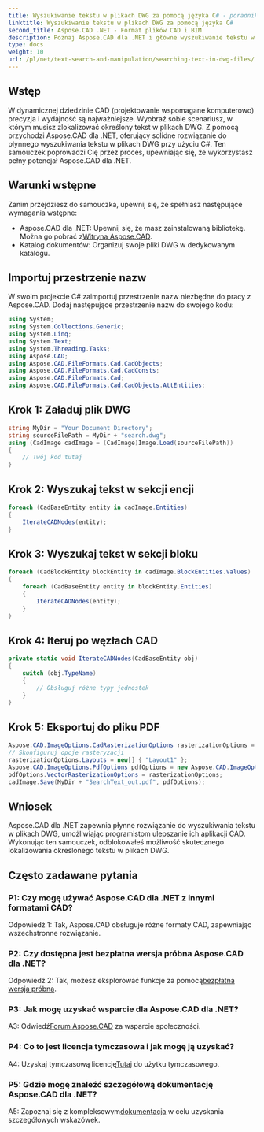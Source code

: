 ```yaml
---
title: Wyszukiwanie tekstu w plikach DWG za pomocą języka C# - poradnik Aspose.CAD
linktitle: Wyszukiwanie tekstu w plikach DWG za pomocą języka C#
second_title: Aspose.CAD .NET - Format plików CAD i BIM
description: Poznaj Aspose.CAD dla .NET i główne wyszukiwanie tekstu w plikach DWG, korzystając z tego przewodnika krok po kroku. Ulepsz swoje aplikacje CAD już dziś!
type: docs
weight: 10
url: /pl/net/text-search-and-manipulation/searching-text-in-dwg-files/
---
```

## Wstęp

W dynamicznej dziedzinie CAD (projektowanie wspomagane komputerowo) precyzja i wydajność są najważniejsze. Wyobraź sobie scenariusz, w którym musisz zlokalizować określony tekst w plikach DWG. Z pomocą przychodzi Aspose.CAD dla .NET, oferujący solidne rozwiązanie do płynnego wyszukiwania tekstu w plikach DWG przy użyciu C#. Ten samouczek poprowadzi Cię przez proces, upewniając się, że wykorzystasz pełny potencjał Aspose.CAD dla .NET.

## Warunki wstępne

Zanim przejdziesz do samouczka, upewnij się, że spełniasz następujące wymagania wstępne:
-  Aspose.CAD dla .NET: Upewnij się, że masz zainstalowaną bibliotekę. Można go pobrać z[Witryna Aspose.CAD](https://releases.aspose.com/cad/net/).
- Katalog dokumentów: Organizuj swoje pliki DWG w dedykowanym katalogu.

## Importuj przestrzenie nazw

W swoim projekcie C# zaimportuj przestrzenie nazw niezbędne do pracy z Aspose.CAD. Dodaj następujące przestrzenie nazw do swojego kodu:

```csharp
using System;
using System.Collections.Generic;
using System.Linq;
using System.Text;
using System.Threading.Tasks;
using Aspose.CAD;
using Aspose.CAD.FileFormats.Cad.CadObjects;
using Aspose.CAD.FileFormats.Cad.CadConsts;
using Aspose.CAD.FileFormats.Cad;
using Aspose.CAD.FileFormats.Cad.CadObjects.AttEntities;
```

## Krok 1: Załaduj plik DWG

```csharp
string MyDir = "Your Document Directory";
string sourceFilePath = MyDir + "search.dwg";
using (CadImage cadImage = (CadImage)Image.Load(sourceFilePath))
{
    // Twój kod tutaj
}
```

## Krok 2: Wyszukaj tekst w sekcji encji

```csharp
foreach (CadBaseEntity entity in cadImage.Entities)
{
    IterateCADNodes(entity);
}
```

## Krok 3: Wyszukaj tekst w sekcji bloku

```csharp
foreach (CadBlockEntity blockEntity in cadImage.BlockEntities.Values)
{
    foreach (CadBaseEntity entity in blockEntity.Entities)
    {
        IterateCADNodes(entity);
    }
}
```

## Krok 4: Iteruj po węzłach CAD

```csharp
private static void IterateCADNodes(CadBaseEntity obj)
{
    switch (obj.TypeName)
    {
        // Obsługuj różne typy jednostek
    }
}
```

## Krok 5: Eksportuj do pliku PDF

```csharp
Aspose.CAD.ImageOptions.CadRasterizationOptions rasterizationOptions = new Aspose.CAD.ImageOptions.CadRasterizationOptions();
// Skonfiguruj opcje rasteryzacji
rasterizationOptions.Layouts = new[] { "Layout1" };
Aspose.CAD.ImageOptions.PdfOptions pdfOptions = new Aspose.CAD.ImageOptions.PdfOptions();
pdfOptions.VectorRasterizationOptions = rasterizationOptions;
cadImage.Save(MyDir + "SearchText_out.pdf", pdfOptions);
```

## Wniosek

Aspose.CAD dla .NET zapewnia płynne rozwiązanie do wyszukiwania tekstu w plikach DWG, umożliwiając programistom ulepszanie ich aplikacji CAD. Wykonując ten samouczek, odblokowałeś możliwość skutecznego lokalizowania określonego tekstu w plikach DWG.

## Często zadawane pytania

### P1: Czy mogę używać Aspose.CAD dla .NET z innymi formatami CAD?

Odpowiedź 1: Tak, Aspose.CAD obsługuje różne formaty CAD, zapewniając wszechstronne rozwiązanie.

### P2: Czy dostępna jest bezpłatna wersja próbna Aspose.CAD dla .NET?

 Odpowiedź 2: Tak, możesz eksplorować funkcje za pomocą[bezpłatna wersja próbna](https://releases.aspose.com/).

### P3: Jak mogę uzyskać wsparcie dla Aspose.CAD dla .NET?

 A3: Odwiedź[Forum Aspose.CAD](https://forum.aspose.com/c/cad/19) za wsparcie społeczności.

### P4: Co to jest licencja tymczasowa i jak mogę ją uzyskać?

 A4: Uzyskaj tymczasową licencję[Tutaj](https://purchase.aspose.com/temporary-license/) do użytku tymczasowego.

### P5: Gdzie mogę znaleźć szczegółową dokumentację Aspose.CAD dla .NET?

 A5: Zapoznaj się z kompleksowym[dokumentacja](https://reference.aspose.com/cad/net/) w celu uzyskania szczegółowych wskazówek.